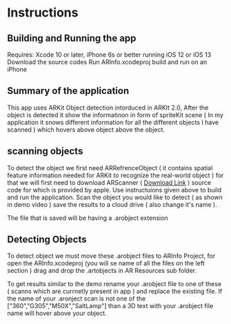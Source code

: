# Instructions 

## Building and Running the app 
Requires: Xcode 10 or later, iPhone 6s or better running iOS 12 or iOS 13 
Download the source codes 
Run ARInfo.xcodeproj
build and run on an iPhone 

## Summary of the application 
This app uses ARKit Object detection intorduced in ARKIt 2.0, After the object is detected it show the informatinon in form of spriteKit scene ( In my application it snows different information for all the different objects I have scanned ) which hovers above object above the object. 

## scanning objects
To detect the object we first need ARRefrenceObject ( it contains spatial feature information needed for ARKit to recognize the real-world object ) for that we will first need to download ARScanner ( [Download Link](https://developer.apple.com/documentation/arkit/scanning_and_detecting_3d_objects) ) source code for which is provided by apple. Use instructuions given above to build and run the application. 
Scan the object you would like to detect ( as shown in demo video )
save the results to a cloud drive ( also change it's name ). 

The file that is saved will be having a .arobject extension 

## Detecting Objects 
To detect object we must move these .arobject files to ARInfo Project, for open the ARInfo.xcodeproj (you will se name of all the files on the left section ) drag and drop the .artobjects in AR Resources sub folder.

To get results similar to the demo rename your .arobject file to one of these ( scanns which are currnetly present in app ) and replace the existing file. 
If the name of your .aronject scan is not one of the ["360","G305","M50X","SaltLamp"] than a 3D text with your .arobject file name will hover above your object. 








